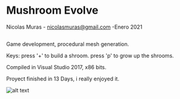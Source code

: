 # Mushroom Evolve
Nicolas Muras - nicolasmuras@gmail.com -Enero 2021

<h2></h2>
Game development, procedural mesh generation.

Keys: 
press '+' to build a shroom.
press 'p' to grow up the shrooms.

Compiled in Visual Studio 2017, x86 bits.

Proyect finished in 13 Days, i really enjoyed it.

![alt text](https://github.com/NicolasMuras/mushroom_evolve/blob/main/Progress%20in%20pictures/DAY_12B.jpg?raw=true)
